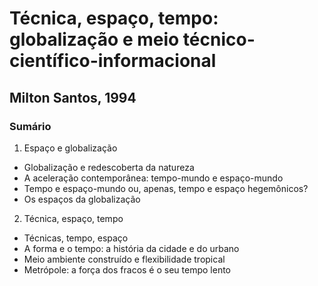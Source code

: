 # Técnica, espaço, tempo: globalização e meio técnico-científico-informacional
## Milton Santos, 1994
### Sumário
1. Espaço e globalização
* Globalização e redescoberta da natureza
* A aceleração contemporânea: tempo-mundo e espaço-mundo
* Tempo e espaço-mundo ou, apenas, tempo e espaço hegemônicos?
* Os espaços da globalização

2. Técnica, espaço, tempo
* Técnicas, tempo, espaço
* A forma e o tempo: a história da cidade e do urbano
* Meio ambiente construído e flexibilidade tropical
* Metrópole: a força dos fracos é o seu tempo lento
